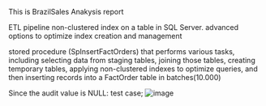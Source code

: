 This is BrazilSales Anakysis report

ETL pipeline
non-clustered index on a table in SQL Server. advanced options to optimize index creation and management

stored procedure (SpInsertFactOrders) that performs various tasks, including selecting data from staging tables, joining those tables, creating temporary tables, applying non-clustered indexes to optimize queries, and then inserting records into a FactOrder table in batches(10.000)

Since the audit value is NULL: test case;
![image](https://github.com/user-attachments/assets/71cf348a-2fde-4bcd-a0ff-6d6c4cfe6b7b)

